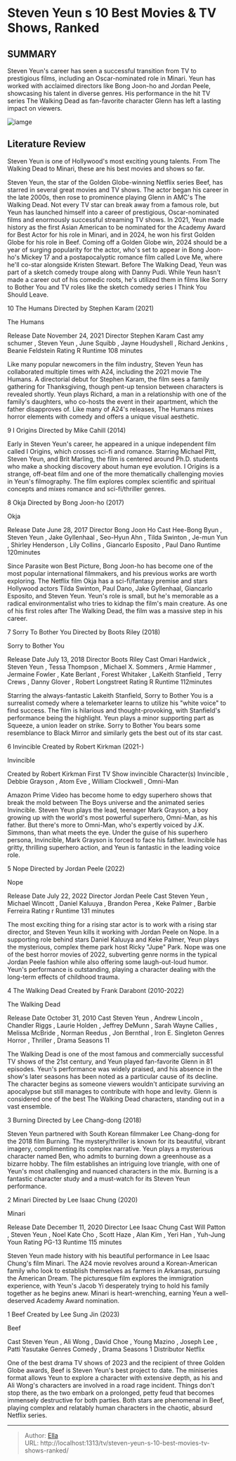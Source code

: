 # Steven Yeun s 10 Best Movies &amp; TV Shows, Ranked


## SUMMARY 


 Steven Yeun&#39;s career has seen a successful transition from TV to prestigious films, including an Oscar-nominated role in Minari. 
 Yeun has worked with acclaimed directors like Bong Joon-ho and Jordan Peele, showcasing his talent in diverse genres. 
 His performance in the hit TV series The Walking Dead as fan-favorite character Glenn has left a lasting impact on viewers. 

![iamge](https://static1.srcdn.com/wordpress/wp-content/uploads/2024/01/stevenyeun_invincible_sorrytobotheryou_beef.jpg)

## Literature Review
Steven Yeun is one of Hollywood&#39;s most exciting young talents. From The Walking Dead to Minari, these are his best movies and shows so far.




Steven Yeun, the star of the Golden Globe-winning Netflix series Beef, has starred in several great movies and TV shows. The actor began his career in the late 2000s, then rose to prominence playing Glenn in AMC&#39;s The Walking Dead. Not every TV star can break away from a famous role, but Yeun has launched himself into a career of prestigious, Oscar-nominated films and enormously successful streaming TV shows. In 2021, Yeun made history as the first Asian American to be nominated for the Academy Award for Best Actor for his role in Minari, and in 2024, he won his first Golden Globe for his role in Beef.
Coming off a Golden Globe win, 2024 should be a year of surging popularity for the actor, who&#39;s set to appear in Bong Joon-ho&#39;s Mickey 17 and a postapocalyptic romance film called Love Me, where he&#39;ll co-star alongside Kristen Stewart. Before The Walking Dead, Yeun was part of a sketch comedy troupe along with Danny Pudi. While Yeun hasn&#39;t made a career out of his comedic roots, he&#39;s utilized them in films like Sorry to Bother You and TV roles like the sketch comedy series I Think You Should Leave.









 








 10  The Humans 
Directed by Stephen Karam (2021)
        

 The Humans 

 Release Date   November 24, 2021    Director   Stephen Karam    Cast   amy schumer , Steven Yeun , June Squibb , Jayne Houdyshell , Richard Jenkins , Beanie Feldstein    Rating   R    Runtime   108 minutes    




Like many popular newcomers in the film industry, Steven Yeun has collaborated multiple times with A24, including the 2021 movie The Humans. A directorial debut for Stephen Karam, the film sees a family gathering for Thanksgiving, though pent-up tension between characters is revealed shortly. Yeun plays Richard, a man in a relationship with one of the family&#39;s daughters, who co-hosts the event in their apartment, which the father disapproves of. Like many of A24&#39;s releases, The Humans mixes horror elements with comedy and offers a unique visual aesthetic.





 9  I Origins 
Directed by Mike Cahill (2014)
        

Early in Steven Yeun&#39;s career, he appeared in a unique independent film called I Origins, which crosses sci-fi and romance. Starring Michael Pitt, Steven Yeun, and Brit Marling, the film is centered around Ph.D. students who make a shocking discovery about human eye evolution. I Origins is a strange, off-beat film and one of the more thematically challenging movies in Yeun&#39;s filmography. The film explores complex scientific and spiritual concepts and mixes romance and sci-fi/thriller genres.





 8  Okja 
Directed by Bong Joon-ho (2017)
        

 Okja 

 Release Date   June 28, 2017    Director   Bong Joon Ho    Cast   Hee-Bong Byun , Steven Yeun , Jake Gyllenhaal , Seo-Hyun Ahn , Tilda Swinton , Je-mun Yun , Shirley Henderson , Lily Collins , Giancarlo Esposito , Paul Dano    Runtime   120minutes    




Since Parasite won Best Picture, Bong Joon-ho has become one of the most popular international filmmakers, and his previous works are worth exploring. The Netflix film Okja has a sci-fi/fantasy premise and stars Hollywood actors Tilda Swinton, Paul Dano, Jake Gyllenhaal, Giancarlo Esposito, and Steven Yeun. Yeun&#39;s role is small, but he&#39;s memorable as a radical environmentalist who tries to kidnap the film&#39;s main creature. As one of his first roles after The Walking Dead, the film was a massive step in his career.





 7  Sorry To Bother You 
Directed by Boots Riley (2018)
        

 Sorry to Bother You 

 Release Date   July 13, 2018    Director   Boots Riley    Cast   Omari Hardwick , Steven Yeun , Tessa Thompson , Michael X. Sommers , Armie Hammer , Jermaine Fowler , Kate Berlant , Forest Whitaker , LaKeith Stanfield , Terry Crews , Danny Glover , Robert Longstreet    Rating   R    Runtime   112minutes    




Starring the always-fantastic Lakeith Stanfield, Sorry to Bother You is a surrealist comedy where a telemarketer learns to utilize his &#34;white voice&#34; to find success. The film is hilarious and thought-provoking, with Stanfield&#39;s performance being the highlight. Yeun plays a minor supporting part as Squeeze, a union leader on strike. Sorry to Bother You bears some resemblance to Black Mirror and similarly gets the best out of its star cast.





 6  Invincible 
Created by Robert Kirkman (2021-)
        

 Invincible 

 Created by   Robert Kirkman    First TV Show   invincible    Character(s)   Invincible , Debbie Grayson , Atom Eve , William Clockwell , Omni-Man    




Amazon Prime Video has become home to edgy superhero shows that break the mold between The Boys universe and the animated series Invincible. Steven Yeun plays the lead, teenager Mark Grayson, a boy growing up with the world&#39;s most powerful superhero, Omni-Man, as his father. But there&#39;s more to Omni-Man, who&#39;s expertly voiced by J.K. Simmons, than what meets the eye. Under the guise of his superhero persona, Invincible, Mark Grayson is forced to face his father. Invincible has gritty, thrilling superhero action, and Yeun is fantastic in the leading voice role.





 5  Nope 
Directed by Jordan Peele (2022)
        

 Nope 

 Release Date   July 22, 2022    Director   Jordan Peele    Cast   Steven Yeun , Michael Wincott , Daniel Kaluuya , Brandon Perea , Keke Palmer , Barbie Ferreira    Rating   r    Runtime   131 minutes    




The most exciting thing for a rising star actor is to work with a rising star director, and Steven Yeun kills it working with Jordan Peele on Nope. In a supporting role behind stars Daniel Kaluuya and Keke Palmer, Yeun plays the mysterious, complex theme park host Ricky &#34;Jupe&#34; Park. Nope was one of the best horror movies of 2022, subverting genre norms in the typical Jordan Peele fashion while also offering some laugh-out-loud humor. Yeun&#39;s performance is outstanding, playing a character dealing with the long-term effects of childhood trauma.





 4  The Walking Dead 
Created by Frank Darabont (2010-2022)


 







 The Walking Dead 

 Release Date   October 31, 2010    Cast   Steven Yeun , Andrew Lincoln , Chandler Riggs , Laurie Holden , Jeffrey DeMunn , Sarah Wayne Callies , Melissa McBride , Norman Reedus , Jon Bernthal , Iron E. Singleton    Genres   Horror , Thriller , Drama    Seasons   11    




The Walking Dead is one of the most famous and commercially successful TV shows of the 21st century, and Yeun played fan-favorite Glenn in 81 episodes. Yeun&#39;s performance was widely praised, and his absence in the show&#39;s later seasons has been noted as a particular cause of its decline. The character begins as someone viewers wouldn&#39;t anticipate surviving an apocalypse but still manages to contribute with hope and levity. Glenn is considered one of the best The Walking Dead characters, standing out in a vast ensemble.





 3  Burning 
Directed by Lee Chang-dong (2018)
        

Steven Yeun partnered with South Korean filmmaker Lee Chang-dong for the 2018 film Burning. The mystery/thriller is known for its beautiful, vibrant imagery, complimenting its complex narrative. Yeun plays a mysterious character named Ben, who admits to burning down a greenhouse as a bizarre hobby. The film establishes an intriguing love triangle, with one of Yeun&#39;s most challenging and nuanced characters in the mix. Burning is a fantastic character study and a must-watch for its Steven Yeun performance.





 2  Minari 
Directed by Lee Isaac Chung (2020)


 







 Minari 

 Release Date   December 11, 2020    Director   Lee Isaac Chung    Cast   Will Patton , Steven Yeun , Noel Kate Cho , Scott Haze , Alan Kim , Yeri Han , Yuh-Jung Youn    Rating   PG-13    Runtime   115 minutes    




Steven Yeun made history with his beautiful performance in Lee Isaac Chung&#39;s film Minari. The A24 movie revolves around a Korean-American family who look to establish themselves as farmers in Arkansas, pursuing the American Dream. The picturesque film explores the immigration experience, with Yeun&#39;s Jacob Yi desperately trying to hold his family together as he begins anew. Minari is heart-wrenching, earning Yeun a well-deserved Academy Award nomination.





 1  Beef 
Created by Lee Sung Jin (2023)


 







 Beef 

 Cast   Steven Yeun , Ali Wong , David Choe , Young Mazino , Joseph Lee , Patti Yasutake    Genres   Comedy , Drama    Seasons   1    Distributor   Netflix    




One of the best drama TV shows of 2023 and the recipient of three Golden Globe awards, Beef is Steven Yeun&#39;s best project to date. The miniseries format allows Yeun to explore a character with extensive depth, as his and Ali Wong&#39;s characters are involved in a road rage incident. Things don&#39;t stop there, as the two embark on a prolonged, petty feud that becomes immensely destructive for both parties. Both stars are phenomenal in Beef, playing complex and relatably human characters in the chaotic, absurd Netflix series. 

---

> Author: [Ella](https://instagram.hk.cn/)  
> URL: http://localhost:1313/tv/steven-yeun-s-10-best-movies-tv-shows-ranked/  


